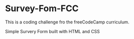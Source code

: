 # Survey-Fom-FCC
This is a coding challenge fro the freeCodeCamp curriculum.

Simple Survery Form built with HTML and CSS

